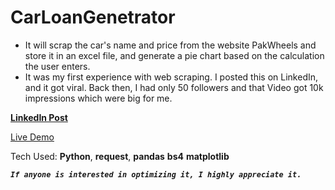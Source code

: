 # CarLoanGenetrator
- It will scrap the car's name and price from the website PakWheels and store it in an excel file, and generate a pie chart based on the calculation the user enters.
- It was my first experience with web scraping. I posted this on LinkedIn, and it got viral. Back then, I had only 50 followers and that Video got 10k impressions which were big for me.

[**LinkedIn Post**](https://www.linkedin.com/posts/samadpls_data-project-cars-activity-6934100915578654720-DO4s?utm_source=share&utm_medium=member_desktop)


[Live Demo](colab.research.google.com/github/samadpls/CarLoanGenetrator/blob/main/Car%20Loan.ipynb)

Tech Used:
**Python**, **request**, **pandas** **bs4** **matplotlib**

_**`
If anyone is interested in optimizing it, I highly appreciate it.
`**_
